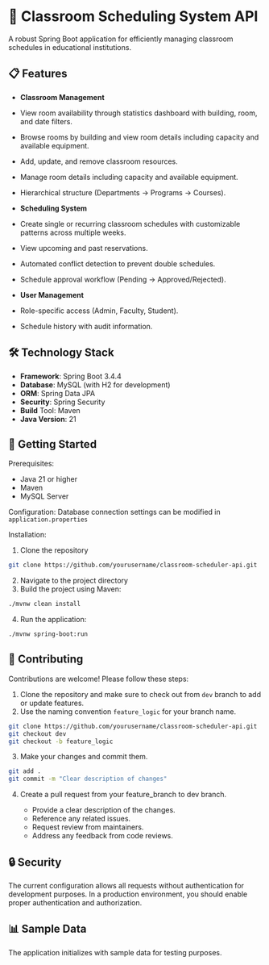 # 📌 Classroom Scheduling System API

A robust Spring Boot application for efficiently managing classroom schedules in
educational institutions.

## 📋 Features

- **Classroom Management**

- View room availability through statistics dashboard with building, room, and
  date filters.
- Browse rooms by building and view room details including capacity and
  available equipment.
- Add, update, and remove classroom resources.
- Manage room details including capacity and available equipment.
- Hierarchical structure (Departments → Programs → Courses).

- **Scheduling System**

- Create single or recurring classroom schedules with customizable patterns
  across multiple weeks.
- View upcoming and past reservations.
- Automated conflict detection to prevent double schedules.
- Schedule approval workflow (Pending → Approved/Rejected).

- **User Management**
- Role-specific access (Admin, Faculty, Student).
- Schedule history with audit information.

## 🛠️ Technology Stack

- **Framework**: Spring Boot 3.4.4
- **Database**: MySQL (with H2 for development)
- **ORM**: Spring Data JPA
- **Security**: Spring Security
- **Build** Tool: Maven
- **Java Version**: 21

## 🚀 Getting Started

Prerequisites:

- Java 21 or higher
- Maven
- MySQL Server

Configuration:
Database connection settings can be modified in `application.properties`

Installation:

1. Clone the repository

```bash
git clone https://github.com/yourusername/classroom-scheduler-api.git
```

2. Navigate to the project directory
3. Build the project using Maven:

```bash
./mvnw clean install
```

4. Run the application:

```bash
./mvnw spring-boot:run
```

## 🤝 Contributing

Contributions are welcome! Please follow these steps:

1. Clone the repository and make sure to check out from `dev` branch to add
   or update features.
2. Use the naming convention `feature_logic` for your branch name.

```bash
git clone https://github.com/yourusername/classroom-scheduler-api.git
git checkout dev
git checkout -b feature_logic
```

3. Make your changes and commit them.

```bash
git add .
git commit -m "Clear description of changes"
```

4. Create a pull request from your feature_branch to dev branch.

    - Provide a clear description of the changes.
    - Reference any related issues.
    - Request review from maintainers.
    - Address any feedback from code reviews.

## 🔒 Security

The current configuration allows all requests without authentication for
development purposes. In a production environment, you should enable proper
authentication and authorization.

## 📊 Sample Data

The application initializes with sample data for testing purposes.
